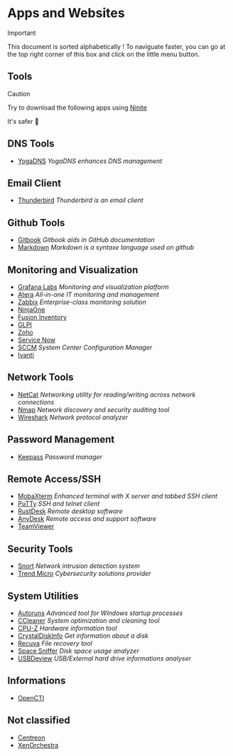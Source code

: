 # Apps and Websites
>[!important]
>This document is sorted alphabetically ! To naviguate faster, you can go at the top right corner of this box and click on the little menu button.
## Tools
>[!Caution]
>Try to download the following apps using [Ninite](https://ninite.com/)
>
>It's safer 🔐

## DNS Tools
- [YogaDNS](https://www.yogadns.com/) *YogaDNS enhances DNS management*
## Email Client
- [Thunderbird](https://www.thunderbird.net/en-US/) *Thunderbird is an email client*
## Github Tools
- [Gitbook](https://www.gitbook.com/) *Gitbook aids in GitHub documentation*
- [Markdown](https://docs.github.com/fr/get-started/writing-on-github/getting-started-with-writing-and-formatting-on-github/basic-writing-and-formatting-syntax) *Markdown is a syntaxe language used on github*
## Monitoring and Visualization
- [Grafana Labs](https://grafana.com/) *Monitoring and visualization platform*
- [Atera](https://www.atera.com/) *All-in-one IT monitoring and management*
- [Zabbix](https://www.zabbix.com/) *Enterprise-class monitoring solution*
- [NinjaOne](https://www.ninjaone.com/)
- [Fusion Inventory](https://fusioninventory.org/)
- [GLPI](https://glpi-project.org/)
- [Zoho]()
- [Service Now](https://www.servicenow.com)
- [SCCM](https://learn.microsoft.com/en-us/mem/configmgr/core/understand/introduction) *System Center Configuration Manager*
- [Ivanti](https://www.ivanti.com/)
## Network Tools
- [NetCat](https://eternallybored.org/misc/netcat/) *Networking utility for reading/writing across network connections*
- [Nmap](https://nmap.org/) *Network discovery and security auditing tool*
- [Wireshark](https://www.wireshark.org/download.html) *Network protocol analyzer*
## Password Management
- [Keepass](https://keepass.info/) *Password manager*
## Remote Access/SSH
- [MobaXterm](https://mobaxterm.mobatek.net/) *Enhanced terminal with X server and tabbed SSH client*
- [PuTTy](https://www.putty.org/) *SSH and telnet client*
- [RustDesk](https://rustdesk.com/) *Remote desktop software*
- [AnyDesk](https://anydesk.com/en) *Remote access and support software*
- [TeamViewer](https://www.teamviewer.com/en/download/windows/)
## Security Tools
- [Snort](https://snort.org/) *Network intrusion detection system*
- [Trend Micro](https://www.trendmicro.com/en_en/business.html) *Cybersecurity solutions provider*
## System Utilities
- [Autoruns](https://live.sysinternals.com/Autoruns.exe) *Advanced tool for Windows startup processes*
- [CCleaner](https://www.ccleaner.com/) *System optimization and cleaning tool*
- [CPU-Z](https://www.cpuid.com/softwares/cpu-z.html) *Hardware information tool*
- [CrystalDiskInfo](https://crystaldiskinfo.en.uptodown.com/windows) *Get information about a disk*
- [Recuva](http://www.recuva.fr/) *File recovery tool*
- [Space Sniffer](https://spacesniffer.fr.softonic.com/) *Disk space usage analyzer*
- [USBDeview](https://usbdeview.en.softonic.com/) *USB/External hard drive informations analyser*
## Informations
- [OpenCTI](https://docs.opencti.io/latest/)
## Not classified
- [Centreon]()
- [XenOrchestra]()

